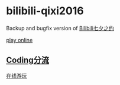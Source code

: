 # bilibili-qixi2016

Backup and bugfix version of [Bilibili七夕之约](https://www.bilibili.com/html/activity-qixi2016.html)

[play online](https://sunfkny.github.io/bilibili-qixi2016/)

## [Coding分流](https://sunfkny.coding.net/p/bilibili-qixi2016/d/bilibili-qixi2016/git)

[在线游玩](http://cnc53a.coding-pages.com/)
